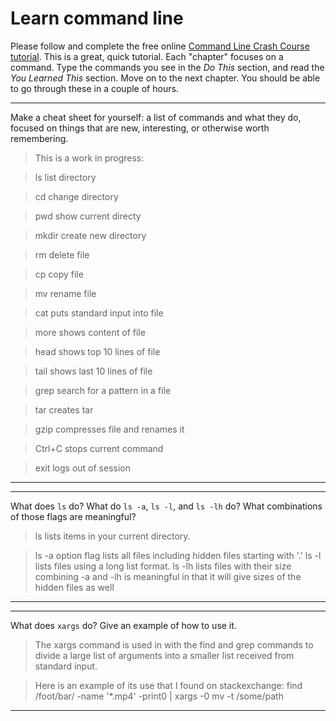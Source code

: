 # Learn command line

Please follow and complete the free online [Command Line Crash Course
tutorial](http://cli.learncodethehardway.org/book/). This is a great,
quick tutorial. Each "chapter" focuses on a command. Type the commands
you see in the _Do This_ section, and read the _You Learned This_
section. Move on to the next chapter. You should be able to go through
these in a couple of hours.


---

Make a cheat sheet for yourself: a list of commands and what they do, focused on things that are new, interesting, or otherwise worth remembering.

> This is a work in progress:

>ls 	  list directory

>cd	    change directory

>pwd	  show current directy

>mkdir  create new directory

>rm	    delete file

>cp	    copy file

>mv	    rename file

>cat	  puts standard input into file

>more	  shows content of file

>head	  shows top 10 lines of file

>tail	  shows last 10 lines of file

>grep	  search for a pattern in a file

>tar	  creates tar

>gzip	  compresses file and renames it

>Ctrl+C	stops current command

>exit	  logs out of session



---


---

What does `ls` do? What do `ls -a`, `ls -l`, and `ls -lh` do? What combinations of those flags are meaningful?

>ls lists items in your current directory. 

>ls -a option flag lists all files including hidden files starting with '.'
>ls -l lists files using a long list format.
>ls -lh lists files with their size
>combining -a and -lh is meaningful in that it will give sizes of the hidden files as well

---


---

What does `xargs` do? Give an example of how to use it.

>The xargs command is used in with the find and grep commands to divide a large list of arguments into a smaller list received from standard input.

>Here is an example of its use that I found on stackexchange:
>find /foot/bar/ -name '*.mp4' -print0 | xargs -0 mv -t /some/path
---
